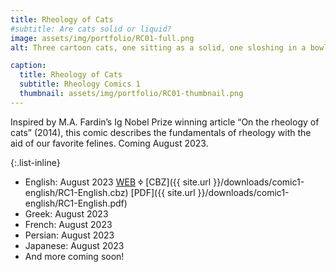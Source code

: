 ```yaml
---
title: Rheology of Cats
#subtitle: Are cats solid or liquid? 
image: assets/img/portfolio/RC01-full.png
alt: Three cartoon cats, one sitting as a solid, one sloshing in a bowl as lliquid, and one stretching it's body across the page in loops.

caption:
  title: Rheology of Cats 
  subtitle: Rheology Comics 1
  thumbnail: assets/img/portfolio/RC01-thumbnail.png
---
```

Inspired by M.A. Fardin’s Ig Nobel Prize winning article “On the rheology of cats” (2014), this comic describes the fundamentals of rheology with the aid of our favorite felines. 
Coming August 2023.

{:.list-inline}
- English: August 2023 [WEB](/comic1-english) &#2022; [CBZ]({{ site.url }}/downloads/comic1-english/RC1-English.cbz) [PDF]({{ site.url }}/downloads/comic1-english/RC1-English.pdf)
- Greek: August 2023
- French: August 2023
- Persian: August 2023
- Japanese: August 2023
- And more coming soon!

